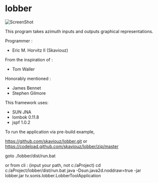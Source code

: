 lobber
======

![ScreenShot](screenshot.jpg)

This program takes azimuth inputs and outputs graphical representations.

Programmer :
 * Eric M. Horvitz II (Skaviouz)

From the inspiration of :
 * Tom Waller

Honorably mentioned :
 * James Bennet
 * Stephen Gilmore

This framework uses:
 * SUN JNA
 * lombok 0.11.8
 * jspf 1.0.2

To run the application via pre-build example,

https://github.com/skaviouz/lobber.git
or
https://codeload.github.com/skaviouz/lobber/zip/master

goto ./lobber/dist/run.bat

or from cli : (input your path, not c:/aProject)
cd c:/aProject/lobber/dist/run.bat
java -Dsun.java2d.noddraw=true -jar lobber.jar tv.sonis.lobber.LobberToolApplication

